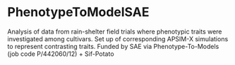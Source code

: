 # PhenotypeToModelSAE
Analysis of data from rain-shelter field trials where phenotypic traits were investigated among cultivars. Set up of corresponding APSIM-X simulations to represent contrasting traits. Funded by SAE via Phenotype-To-Models (job code P/442060/12) + Sif-Potato
